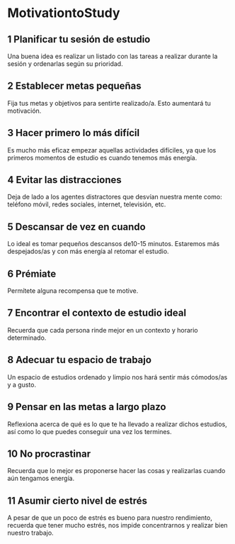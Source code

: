 # MotivationtoStudy
## 1 Planificar tu sesión de estudio    
Una buena idea es realizar un listado con las tareas a realizar durante la sesión y ordenarlas según su prioridad.

## 2 Establecer metas pequeñas  
Fija tus metas y objetivos para sentirte realizado/a. Esto aumentará tu motivación.

## 3 Hacer primero lo más difícil   
Es mucho más eficaz empezar aquellas actividades difíciles, ya que los primeros momentos de estudio es cuando tenemos más energía.

## 4 Evitar las distracciones  
Deja de lado a los agentes distractores que desvían nuestra mente como: teléfono móvil, redes sociales, internet, televisión, etc.

## 5 Descansar de vez en cuando   
Lo ideal es tomar pequeños descansos de10-15 minutos. Estaremos más despejados/as y con más energía al retomar el estudio.

## 6 Prémiate  
Permítete alguna recompensa que te motive.

## 7 Encontrar el contexto de estudio ideal  
Recuerda que cada persona rinde mejor en un contexto y horario determinado.

## 8 Adecuar tu espacio de trabajo  
Un espacio de estudios ordenado y limpio nos hará sentir más cómodos/as y a gusto.

## 9 Pensar en las metas a largo plazo   
Reflexiona acerca de qué es lo que te ha llevado a realizar dichos estudios, así como lo que puedes conseguir una vez los termines.

## 10 No procrastinar  
Recuerda que lo mejor es proponerse hacer las cosas y realizarlas cuando aún tengamos energía.

## 11 Asumir cierto nivel de estrés  
A pesar de que un poco de estrés es bueno para nuestro rendimiento, recuerda que tener mucho estrés, nos impide concentrarnos y realizar bien nuestro trabajo.
